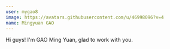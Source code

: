 ```yaml
---
user: mygao8
image: https://avatars.githubusercontent.com/u/46998096?v=4
name: Mingyuan GAO
---
```

Hi guys! I'm GAO Ming Yuan, glad to work with you.
